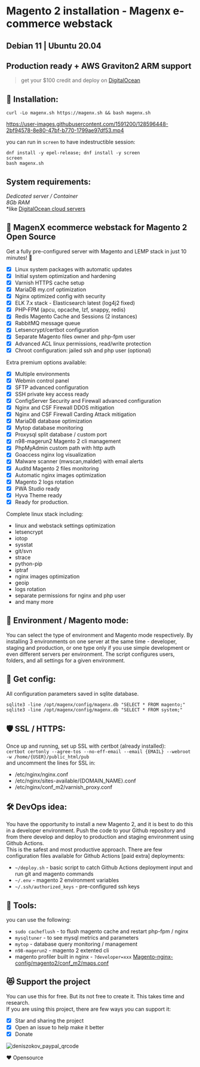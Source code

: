 # Magento 2 installation - Magenx e-commerce webstack  
## Debian 11 | Ubuntu 20.04

## Production ready + AWS Graviton2 ARM support

> get your $100 credit and deploy on [DigitalOcean](https://m.do.co/c/ccc5d115377f)

## :rocket: Installation:  

```
curl -Lo magenx.sh https://magenx.sh && bash magenx.sh
```  
https://user-images.githubusercontent.com/1591200/128596448-2bf94578-8e80-47bf-b770-1799ae97df53.mp4  
  
you can run in `screen` to have indestructible session:

```
dnf install -y epel-release; dnf install -y screen
screen
bash magenx.sh
```
  
## System requirements:
*Dedicated server / Container*  
*8Gb RAM*  
*like [DigitalOcean cloud servers](https://m.do.co/c/ccc5d115377f)  
   
   
## 💾 MagenX ecommerce webstack for Magento 2 Open Source  
Get a fully pre-configured server with Magento and LEMP stack in just 10 minutes! 🚀 

- [x] Linux system packages with automatic updates
- [x] Initial system optimization and hardening
- [x] Varnish HTTPS cache setup
- [x] MariaDB my.cnf optimization
- [x] Nginx optimized config with security
- [x] ELK 7.x stack - Elasticsearch latest (log4j2 fixed)
- [x] PHP-FPM (apcu, opcache, lzf, snappy, redis)
- [x] Redis Magento Cache and Sessions (2 instances)
- [x] RabbitMQ message queue
- [x] Letsencrypt/certbot configuration
- [x] Separate Magento files owner and php-fpm user
- [x] Advanced ACL linux permissions, read/write protection
- [x] Chroot configuration: jailed ssh and php user (optional)
  
Extra premium options available:  
  
- [x] Multiple environments
- [x] Webmin control panel
- [x] SFTP advanced configuration
- [x] SSH private key access ready
- [x] ConfigServer Security and Firewall advanced configuration
- [x] Nginx and CSF Firewall DDOS mitigation
- [x] Nginx and CSF Firewall Carding Attack mitigation
- [x] MariaDB database optimization
- [x] Mytop database monitoring
- [x] Proxysql split database / custom port
- [x] n98-magerun2 Magento 2 cli management
- [x] PhpMyAdmin custom path with http auth
- [x] Goaccess nginx log visualization
- [x] Malware scanner (mwscan,maldet) with email alerts
- [x] Auditd Magento 2 files monitoring
- [x] Automatic nginx images optimization
- [x] Magento 2 logs rotation
- [x] PWA Studio ready
- [x] Hyva Theme ready
- [x] Ready for production.

Complete linux stack including:  
- linux and webstack settings optimization
- letsencrypt
- iotop
- sysstat
- git/svn
- strace
- python-pip
- iptraf
- nginx images optimization
- geoip
- logs rotation
- separate permissions for nginx and php user
- and many more
  
  
## 🔡 Environment / Magento mode:  
You can select the type of environment and Magento mode respectively. By installing 3 environments on one server at the same time - developer, staging and production, or one type only if you use simple development or even different servers per environment. The script configures users, folders, and all settings for a given environment.
  
  
## 📄 Get config:  
All configuration parameters saved in sqlite database.
```
sqlite3 -line /opt/magenx/config/magenx.db "SELECT * FROM magento;"
sqlite3 -line /opt/magenx/config/magenx.db "SELECT * FROM system;"
```
  
## 🛡️ SSL / HTTPS:
Once up and running, set up SSL with certbot (already installed):  
`certbot certonly --agree-tos --no-eff-email --email {EMAIL} --webroot -w /home/{USER}/public_html/pub`  
and uncomment the lines for SSL in:  
- /etc/nginx/nginx.conf
- /etc/nginx/sites-available/{DOMAIN_NAME}.conf
- /etc/nginx/conf_m2/varnish_proxy.conf

  
## :hammer_and_wrench: DevOps idea:
You have the opportunity to install a new Magento 2, and it is best to do this in a developer environment. Push the code to your Github repository and from there develop and deploy to production and staging environment using Github Actions.  
This is the safest and most productive approach.
There are few configuration files available for Github Actions [paid extra] deployments: 
 - `~/deploy.sh` - basic script to catch Github Actions deployment input and run git and magento commands
 - `~/.env` - magento 2 environment variables
 - `~/.ssh/authorized_keys` - pre-configured ssh keys

  
## 🧰 Tools:
you can use the following:
- `sudo cacheflush` - to flush magento cache and restart php-fpm / nginx
- `mysqltuner` - to see mysql metrics and parameters
- `mytop` - database query monitoring / management
- `n98-magerun2` - magento 2 extented cli
- magento profiler built in nginx - `?developer=xxx`  <a href="https://github.com/magenx/Magento-nginx-config/blob/99b531d847fd8d3b232adcfc11e79b6bc952a6db/magento2/conf_m2/maps.conf#L24">Magento-nginx-config/magento2/conf_m2/maps.conf</a>

  
  
## 😻 Support the project  
You can use this for free. But its not free to create it. This takes time and research.  
If you are using this project, there are few ways you can support it:
- [x] Star and sharing the project
- [x] Open an issue to help make it better
- [x] Donate  
 
![deniszokov_paypal_qrcode](https://github.com/magenx/Magento-2-aws-cluster-terraform/assets/1591200/3175c8a5-7786-4056-87c0-b4e0727f4ede)  
  
❤️ Opensource  
